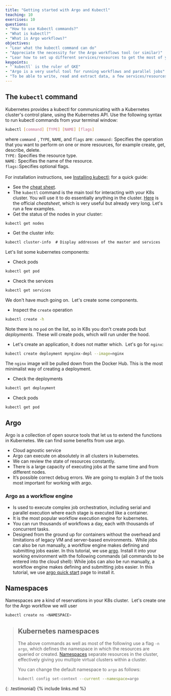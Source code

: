 ```yaml
---
title: "Getting started with Argo and Kubectl"
teaching: 10
exercises: 10
questions:
- "How to use Kubectl commands?"
- "What is kubectl?"
- "What is Argo workflows?"
objectives:
- "Lear what the kubectl command can do"
- "Appreciate the necessity for the Argo workflows tool (or similar)"
- "Lear how to set up different services/resources to get the most of your cluster"
keypoints:
- "`kubectl` is the ruler of GKE"
- "Argo is a very useful tool for running workflows and parallel jobs"
- "To be able to write, read and extract data, a few services/resources need to be set up on the GCP"
---
```

## The `kubectl` command
Kubernetes provides a kubectl for communicating with a Kubernetes cluster's control plane, using the Kubernetes API.
Use the following syntax to run kubectl commands from your terminal window:
```bash
kubectl [command] [TYPE] [NAME] [flags]
```
where ```command ```, ```TYPE```, ```NAME```, and ```flags``` are:
```command:``` Specifies the operation that you want to perform on one or more resources, for example create, get, describe, delete.
<br />```TYPE:``` Specifies the resource type.
<br />```NAME:``` Specifies the name of the resource. 
<br /> ```flags:```Specifies optional flags. 
<br />
<br />For installation instructions, see [Installing kubectl](https://kubernetes.io/docs/tasks/tools/#kubectl); for a quick guide:
* See the [cheat sheet](https://kubernetes.io/docs/reference/kubectl/cheatsheet/).
* The `kubectl` command is the main tool for interacting with your K8s cluster. You will use it to do essentially anything in the cluster. [Here](https://kubernetes.io/docs/reference/kubectl/cheatsheet/) is the official *cheatsheet*, which is very useful but already very long.
Let's run a few examples.
* Get the status of the nodes in your cluster:
```bash
kubectl get nodes  
```
* Get the cluster info:
```bash
kubectl cluster-info  # Display addresses of the master and services
```
Let's list some kubernetes components:
* Check pods
```bash
kubectl get pod
```
* Check the services
```bash
kubectl get services
```
We don't have much going on.  Let's create some components.
* Inspect the `create` operation
```bash
kubectl create -h
```
Note there is no `pod` on the list, so in K8s you don't create pods but *deployments*.  These will create pods, which will run under the hood.
* Let's create an application, it does not matter which.  Let's go for `nginx`:
```bash
kubectl create deployment mynginx-depl --image=nginx
```
The `nginx` image will be pulled down from the Docker Hub.
This is the most minimalist way of creating a deployment.
* Check the deployments
```bash
kubectl get deployment
```
* Check pods
```bash
kubectl get pod
```
## Argo
Argo is a collection of open source tools that let us to extend the functions in Kubernetes. We can find some benefits from use argo.
- Cloud agnostic service
- Argo can execute on absolutely in all clusters in kubernetes.
- We can review the state of resources constantly.
- There is a large capacity of executing jobs at the same time and from different nodes.
- It’s possible correct debug errors.
We are going to explain 3 of the tools most important for working with argo.
### Argo as a workflow engine
- Is used to execute complex job orchestration, including serial and parallel execution where each stage is executed like a container.
- It is the most popular workflow execution engine for kubernetes.
- You can run thousands of workflows a day, each with thousands of concurrent tasks.
- Designed from the ground up for containers without the overhead and limitations of legacy VM and server-based environments. 
While jobs can also be run manually, a workflow engine makes defining and
submitting jobs easier. In this tutorial, we use
[argo](https://argoproj.github.io/argo/quick-start/).
Install it into your working environment with the following commands
(all commands to be entered into the cloud shell):
While jobs can also be run manually, a workflow engine makes defining and submitting jobs easier. In this tutorial, we use [argo quick start](https://argoproj.github.io/argo-workflows/quick-start/) page to install it.
## Namespaces
Namespaces are a kind of reservations in your K8s cluster.  Let's create one for the Argo workflow we will user
```bash
kubectl create ns <NAMESPACE>
```
> ## Kubernetes namespaces
>
> The above commands as well as most of the following use a flag `-n argo`,
> which defines the namespace in which the resources are queried or created.
> [Namespaces](https://kubernetes.io/docs/concepts/overview/working-with-objects/namespaces/)
> separate resources in the cluster, effectively giving you multiple virtual
> clusters within a cluster.
>
> You can change the default namespace to `argo` as follows:
>
> ```bash
> kubectl config set-context --current --namespace=argo
> ```
>
{: .testimonial}
{% include links.md %}
